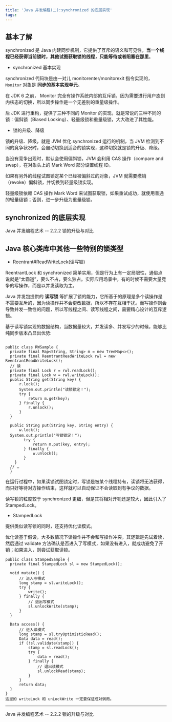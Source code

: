 ```yaml
---
title: 'Java 并发编程(二):synchronized 的底层实现'
tags:
---
```



## 基本了解

synchronized 是 Java 内建同步机制，它提供了互斥的语义和可见性，**当一个线程已经获得当前锁时，其他试图获取锁的线程，只能等待或者阻塞在那里**。

* synchronized 基本实现

synchronized 代码块是由一对儿 monitorenter/monitorexit 指令实现的，`Monitor` 对象是 **同步的基本实现单元**。


在 JDK 6 之前， Monitor 完全有操作系统内部的互斥锁，因为需要进行用户态到内核态的切换，所以同步操作是一个无差别的重量级操作。

后 JDK 进行重构，提供了三种不同的 Monitor 的实现，就是常说的三种不同的锁：偏斜锁（Biased Locking）、轻量级锁和重量级锁，大大改进了其性能。


* 锁的升级、降级

锁的升级、降级，就是 JVM 优化 synchronized 运行的机制，当 JVM 检测到不同的竞争状况时，会自动切换到适合的锁实现，这种切换就是锁的升级、降级。


当没有竞争出现时，默认会使用偏斜锁，JVM 会利用 CAS 操作（compare and swap），在对象头上的 Mark Word 部分设置线程 ID。

如果有另外的线程试图锁定某个已经被偏斜过的对象，JVM 就需要撤销（revoke）偏斜锁，并切换到轻量级锁实现。

轻量级锁依赖 CAS 操作 Mark Word 来试图获取锁，如果重试成功，就使用普通的轻量级锁；否则，进一步升级为重量级锁。



## synchronized 的底层实现

Java 并发编程艺术 -- 2.2.2 锁的升级与对比


## Java 核心类库中其他一些特别的锁类型

* Reentrant#ReadWriteLock(读写锁)

ReentrantLock 和 synchronized 简单实用，但是行为上有一定局限性，通俗点说就是“太霸道”，要么不占，要么独占。实际应用场景中，有的时候不需要大量竞争的写操作，而是以并发读取为主。


Java 并发包提供的 **读写锁** 等扩展了锁的能力，它所基于的原理是多个读操作是不需要互斥的，因为读操作并不会更改数据，所以不存在互相干扰。而写操作则会导致并发一致性的问题，所以写线程之间、读写线程之间，需要精心设计的互斥逻辑。

基于读写锁实现的数据结构，当数据量较大，并发读多、并发写少的时候，能够比纯同步版本凸显出优势:
```

public class RWSample {
  private final Map<String, String> m = new TreeMap<>();
  private final ReentrantReadWriteLock rwl = new ReentrantReadWriteLock();
  // 读
  private final Lock r = rwl.readLock();
  private final Lock w = rwl.writeLock();
  public String get(String key) {
      r.lock();
      System.out.println("读锁锁定！");
      try {
          return m.get(key);
      } finally {
          r.unlock();
      }
  }

  public String put(String key, String entry) {
      w.lock();
  System.out.println("写锁锁定！");
        try {
            return m.put(key, entry);
        } finally {
            w.unlock();
        }
    }
  // …
  }

```

在运行过程中，如果读锁试图锁定时，写锁是被某个线程持有，读锁将无法获得，而只好等待对方操作结束，这样就可以自动保证不会读取到有争议的数据。

读写锁的粒度较于 synchronized 更细，但是其将相对开销还是较大，因此引入了 StampedLock。


* StampedLock

提供类似读写锁的同时，还支持优化读模式。


优化读基于假设，大多数情况下读操作并不会和写操作冲突，其逻辑是先试着读，然后通过 validate 方法确认是否进入了写模式，如果没有进入，就成功避免了开销；如果进入，则尝试获取读锁。


```
public class StampedSample {
  private final StampedLock sl = new StampedLock();

  void mutate() {
      // 进入写模式
      long stamp = sl.writeLock();
      try {
          write();
      } finally {
          // 退出写模式
          sl.unlockWrite(stamp);
      }
  }

  Data access() {
      // 进入读模式
      long stamp = sl.tryOptimisticRead();
      Data data = read();
      if (!sl.validate(stamp)) {
          stamp = sl.readLock();
          try {
              data = read();
          } finally {
              // 退出读模式
              sl.unlockRead(stamp);
          }
      }
      return data;
  }
}
这里的 writeLock 和 unLockWrite 一定要保证成对调用。

```

----


Java 并发编程艺术 -- 2.2.2 锁的升级与对比